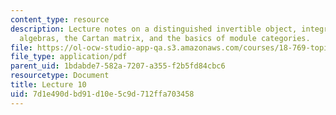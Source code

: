 ```yaml
---
content_type: resource
description: Lecture notes on a distinguished invertible object, integrals in quasi-Hopf
  algebras, the Cartan matrix, and the basics of module categories.
file: https://ol-ocw-studio-app-qa.s3.amazonaws.com/courses/18-769-topics-in-lie-theory-tensor-categories-spring-2009/7d1e490dbd91d10e5c9d712ffa703458_MIT18_769S09_lec10.pdf
file_type: application/pdf
parent_uid: 1bdabde7-582a-7207-a355-f2b5fd84cbc6
resourcetype: Document
title: Lecture 10
uid: 7d1e490d-bd91-d10e-5c9d-712ffa703458
---
```

